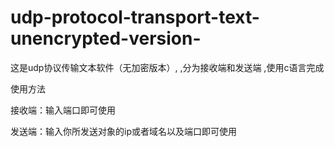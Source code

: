 # udp-protocol-transport-text-unencrypted-version-

这是udp协议传输文本软件（无加密版本）,
,分为接收端和发送端
,使用c语言完成

使用方法

接收端：输入端口即可使用

发送端：输入你所发送对象的ip或者域名以及端口即可使用
